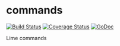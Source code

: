 # commands
[![Build Status](https://travis-ci.org/limetext/commands.svg?branch=master)](https://travis-ci.org/limetext/commands)
[![Coverage Status](https://img.shields.io/coveralls/limetext/commands.svg?branch=master)](https://coveralls.io/r/limetext/commands?branch=master)
[![GoDoc](https://godoc.org/github.com/limetext/commands?status.svg)](https://godoc.org/github.com/limetext/commands)

Lime commands
